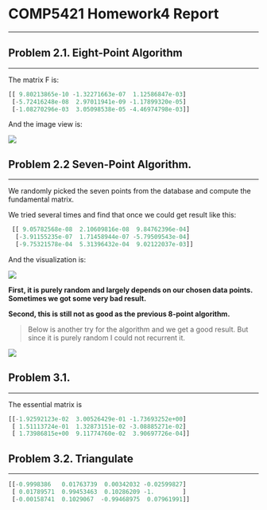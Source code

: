 # COMP5421 Homework4 Report

-----









## Problem 2.1. Eight-Point Algorithm

----

The matrix F is:

```python
[[ 9.80213865e-10 -1.32271663e-07  1.12586847e-03]
 [-5.72416248e-08  2.97011941e-09 -1.17899320e-05]
 [-1.08270296e-03  3.05098538e-05 -4.46974798e-03]]
```



And the image view is:

![](D:\Year3S\COMP5421\assignment\HW4_code_data\yyubm.assets\eight_point.png)



## Problem 2.2 Seven-Point Algorithm.

----

We randomly picked the seven points from the database and compute the fundamental matrix.

We tried several times and find that once we could get result like this:

```python
 [[ 9.05782568e-08  2.10609816e-08  9.84762396e-04]
  [-3.91155235e-07  1.71458944e-07 -5.79509543e-04]
  [-9.75321578e-04  5.31396432e-04  9.02122037e-03]]
```

And the visualization is:

![](D:\Year3S\COMP5421\assignment\HW4_code_data\yyubm.assets\seven2.png)

**First, it is purely random and largely depends on our chosen data points. Sometimes we got some very bad result.**

**Second, this is still not as good as the previous 8-point algorithm.**

> Below is another try for the algorithm and we get a good result. But since it is purely random I could not recurrent it.

![](D:\Year3S\COMP5421\assignment\HW4_code_data\yyubm.assets\seven_point.png)



## Problem 3.1.

---

The essential matrix is 

```python
[[-1.92592123e-02  3.00526429e-01 -1.73693252e+00]
 [ 1.51113724e-01  1.32873151e-02 -3.08885271e-02]
 [ 1.73986815e+00  9.11774760e-02  3.90697726e-04]]
```



## Problem 3.2. Triangulate

---

```python
[[-0.9998386   0.01763739  0.00342032 -0.02599827]
 [ 0.01789571  0.99453463  0.10286209 -1.        ]
 [-0.00158741  0.1029067  -0.99468975  0.07961991]]
```

